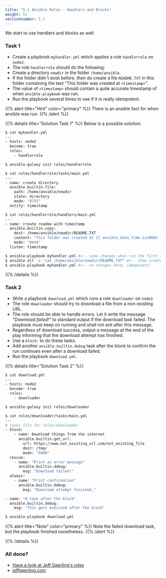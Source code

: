 ```yaml
---
title: "5.1 Ansible Roles - Handlers and Blocks"
weight: 51
sectionnumber: 5.1
---
```


We start to use handlers and blocks as well.

### Task 1

* Create a playbook `myhandler.yml` which applies a role `handlerrole` on `node2`.
* The role `handlerrole` should do the following:
* Create a directory `newdir` in the folder `/home/ansible`.
* If the folder didn't exist before,
then do create a file `README.TXT` in this folder containing the text "This folder was created at `<timestamp>`".
* The value of `<timestamp>` should contain a quite accurate timestamp of when `ansible-playbook` was run.
* Run the playbook several times to see if it is really idempotent.

{{% alert title="Hint" color="primary" %}}
There is an ansible fact for when ansible was run.
{{% /alert %}}

{{% details title="Solution Task 1" %}}
Below is a possible solution:

```bash
$ cat myhandler.yml
---
- hosts: node2
  become: true
  roles:
    - handlerrole

$ ansible-galaxy init roles/handlerrole

$ cat roles/handlerrole/tasks/main.yml
---
- name: create directory
  ansible.builtin.file:
    path: /home/ansible/newdir
    state: directory
    mode: "0755"
  notify: timestamp

$ cat roles/handlerrole/handlers/main.yml
---
- name: create readme with timestamp
  ansible.builtin.copy:
    dest: /home/ansible/newdir/README.TXT
    content: "This folder was created at {{ ansible_date_time.iso8601 }}"
    mode: "0644"
  listen: timestamp

$ ansible-playbook myhandler.yml #<-- some changes when run the first time
$ ansible all -a "cat /home/ansible/newdir/README.TXT" #<-- show created files with it's content
$ ansible-playbook myhandler.yml #<-- no changes here, idempotent!
```
{{% /details %}}

### Task 2

* Write a playbook `download.yml` which runs a role `downloader` on `node2`.
* The role `downloader` should try to download a file from a non-existing URL.
* The role should be able to handle errors.
Let it write the message _"Download failed!"_ to standard output if the download task failed.
The playbook must keep on running and shall not exit after this message.
* Regardless of download success,
output a message at the end of the play informing that the download attempt has finished.
* Use a `block:` to do these tasks.
* Add another `ansible.builtin.debug` task after the block to confirm the run continues even after a download failed.
* Run the playbook `download.yml`.

{{% details title="Solution Task 2" %}}

```bash
$ cat download.yml
---
- hosts: node2
  become: true
  roles:
    - downloader

$ ansible-galaxy init roles/downloader

$ cat roles/downloader/tasks/main.yml
---
# tasks file for roles/downloader
- block:
    - name: Download things from the internet
      ansible.builtin.get_url:
        url: https://www.not_existing_url.com/not_existing_file
        dest: /tmp/
        mode: "0400"
  rescue:
    - name: "Print an error message"
      ansible.builtin.debug:
        msg: "Download failed!"
  always:
    - name: "Print confirmation"
      ansible.builtin.debug:
        msg: "Download attempt finished."

- name: "A task after the block"
  ansible.builtin.debug:
    msg: "This gets executed after the block"

$ ansible-playbook download.yml
```

{{% alert title="Note" color="primary" %}}
Note the failed download task, but the playbook finished nonetheless.
{{% /alert %}}

{{% /details %}}

### All done?

* [Have a look at Jeff Geerling's roles](https://galaxy.ansible.com/ui/standalone/namespaces/2492/)
* [jeffgeerling.com](https://www.jeffgeerling.com/)

